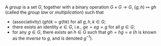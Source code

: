 A *group* is a set $G$, together with a binary operation $G\times G\to G$, $(g, h)\mapsto gh$ (called the *group law* or *multiplication*) such that

- (associativity) $(gh)k=g(hk)$ for all $g,h,k\in G$;
- there exists an identity $e\in G$, i.e., $ge=eg=g$ for all $g\in G$;
- for any $g \in G$, there exists an $h\in G$ such that $gh=hg=e$ ($h$ is known as the *inverse* to $g$, and is denoted $g^{-1}$).
